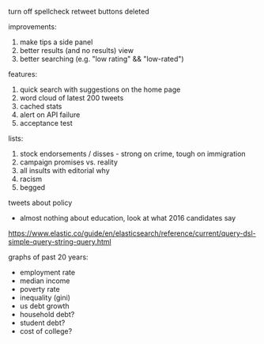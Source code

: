 turn off spellcheck
retweet buttons
deleted

improvements:
1. make tips a side panel
2. better results (and no results) view
3. better searching (e.g. "low rating" && "low-rated")

features:
1. quick search with suggestions on the home page
2. word cloud of latest 200 tweets
3. cached stats
4. alert on API failure
5. acceptance test

lists:
1. stock endorsements / disses - strong on crime, tough on immigration
2. campaign promises vs. reality
3. all insults with editorial why
4. racism
5. begged

tweets about policy
- almost nothing about education, look at what 2016 candidates say

https://www.elastic.co/guide/en/elasticsearch/reference/current/query-dsl-simple-query-string-query.html

graphs of past 20 years:
- employment rate
- median income
- poverty rate
- inequality (gini)
- us debt growth
- household debt?
- student debt?
- cost of college?
